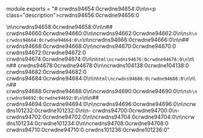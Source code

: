 module.exports = "# crwdns94654:0crwdne94654:0\n\n<p class=\"description\">crwdns94656:0crwdne94656:0</p>\n\ncrwdns94658:0crwdne94658:0\n\n## crwdns94660:0crwdne94660:0\n\ncrwdns94662:0crwdne94662:0\n\n```sh\ncrwdns94664:0crwdne94664:0\n```\n\ncrwdns94666:0crwdne94666:0\n\n## crwdns94668:0crwdne94668:0\n\ncrwdns94670:0crwdne94670:0 crwdns94672:0crwdne94672:0 crwdns94674:0crwdne94674:0\n\n```html\ncrwdns94676:0crwdne94676:0\n```\n\n## crwdns94678:0crwdne94678:0\n\ncrwdns104138:0crwdne104138:0 crwdns94682:0crwdne94682:0 crwdns94684:0crwdne94684:0\n\n```html\ncrwdns94686:0crwdne94686:0\n```\n\n## crwdns94688:0crwdne94688:0\n\ncrwdns94690:0crwdne94690:0\n\n```sh\ncrwdns94692:0crwdne94692:0\n```\n\n## crwdns94694:0crwdne94694:0\n\ncrwdns94696:0crwdne94696:0\n\ncrwdns101232:0crwdne101232:0\n\n- crwdns94700:0crwdne94700:0\n- crwdns94702:0crwdne94702:0\n\ncrwdns94704:0crwdne94704:0\n\ncrwdns101234:0crwdne101234:0\n\ncrwdns94708:0crwdne94708:0 crwdns94710:0crwdne94710:0 crwdns101236:0crwdne101236:0"